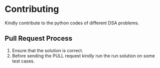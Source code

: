# Contributing

Kindly contribute to the python codes of different DSA problems.

## Pull Request Process

1. Ensure that the solution is correct.
2. Before sending the PULL request kindly run the run solution on some test cases.

